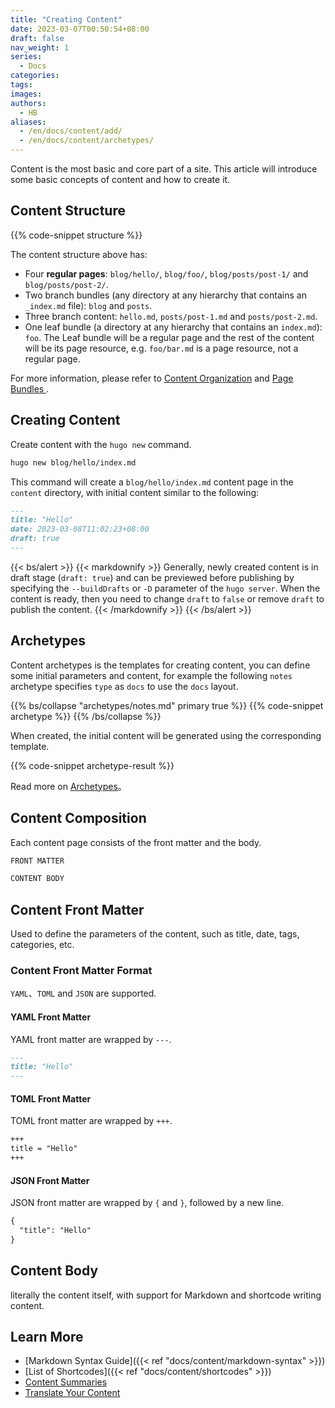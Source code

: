 ```yaml
---
title: "Creating Content"
date: 2023-03-07T00:50:54+08:00
draft: false
nav_weight: 1
series:
  - Docs
categories:
tags:
images:
authors:
  - HB
aliases:
  - /en/docs/content/add/
  - /en/docs/content/archetypes/
---
```


Content is the most basic and core part of a site. This article will introduce some basic concepts of content and how to create it.

<!--more-->

## Content Structure

{{% code-snippet structure %}}

The content structure above has:

- Four **regular pages**: `blog/hello/`, `blog/foo/`, `blog/posts/post-1/` and `blog/posts/post-2/`.
- Two branch bundles (any directory at any hierarchy that contains an `_index.md` file): `blog` and `posts`.
- Three branch content: `hello.md`, `posts/post-1.md` and `posts/post-2.md`.
- One leaf bundle (a directory at any hierarchy that contains an `index.md`): `foo`. The Leaf bundle will be a regular page and the rest of the content will be its page resource, e.g. `foo/bar.md` is a page resource, not a regular page.

For more information, please refer to [Content Organization](https://gohugo.io/content-management/organization/) and [Page Bundles
](https://gohugo.io/content-management/page-bundles/).

## Creating Content

Create content with the `hugo new` command.

```sh
hugo new blog/hello/index.md
```

This command will create a `blog/hello/index.md` content page in the `content` directory, with initial content similar to the following:

```markdown
---
title: "Hello"
date: 2023-03-08T11:02:23+08:00
draft: true
---
```

{{< bs/alert >}}
{{< markdownify >}}
Generally, newly created content is in draft stage (`draft: true`) and can be previewed before publishing by specifying the `--buildDrafts` or `-D` parameter of the `hugo server`. When the content is ready, then you need to change `draft` to `false` or remove `draft` to publish the content.
{{< /markdownify >}}
{{< /bs/alert >}}

## Archetypes

Content archetypes is the templates for creating content, you can define some initial parameters and content, for example the following `notes` archetype specifies `type` as `docs` to use the `docs` layout.

{{% bs/collapse "archetypes/notes.md" primary true %}}
{{% code-snippet archetype %}}
{{% /bs/collapse %}}

When created, the initial content will be generated using the corresponding template.

{{% code-snippet archetype-result %}}

Read more on [Archetypes](https://gohugo.io/content-management/archetypes/)。

## Content Composition

Each content page consists of the front matter and the body.

```markdown
FRONT MATTER

CONTENT BODY
```

## Content Front Matter

Used to define the parameters of the content, such as title, date, tags, categories, etc.

### Content Front Matter Format

`YAML`、`TOML` and `JSON` are supported.

#### YAML Front Matter

YAML front matter are wrapped by `---`.

```markdown
---
title: "Hello"
---
```

#### TOML Front Matter

TOML front matter are wrapped by `+++`.

```markdown
+++
title = "Hello"
+++
```

#### JSON Front Matter

JSON front matter are wrapped by `{` and `}`, followed by a new line.

```markdown
{
  "title": "Hello"
}
```

## Content Body

literally the content itself, with support for Markdown and shortcode writing content.

## Learn More

- [Markdown Syntax Guide]({{< ref "docs/content/markdown-syntax" >}})
- [List of Shortcodes]({{< ref "docs/content/shortcodes" >}})
- [Content Summaries](https://gohugo.io/content-management/summaries/)
- [Translate Your Content](https://gohugo.io/content-management/multilingual/#translate-your-content)
